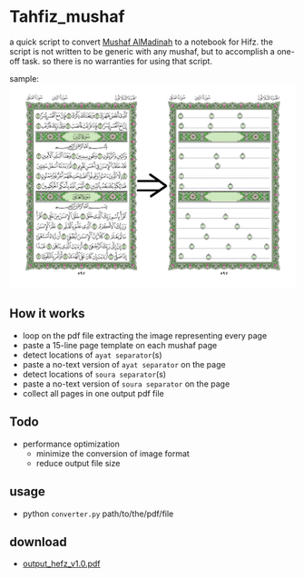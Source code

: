 # Tahfiz_mushaf

a quick script to convert [Mushaf AlMadinah](data/Mushaf.pdf "Mushaf AlMadinah") to a notebook for Hifz.
the script is not written to be generic with any mushaf, but to accomplish a one-off task. so there is no warranties for using that script.

sample:
![input output demonstration](data/sample.jpg "sample page")

## How it works

- loop on the pdf file extracting the image representing every page
- paste a 15-line page template on each mushaf page
- detect locations of `ayat separator`(s)
- paste a no-text version of `ayat separator` on the page
- detect locations of `soura separator`(s)
- paste a no-text version of `soura separator` on the page
- collect all pages in one output pdf file

## Todo

- performance optimization
  - minimize the conversion of image format
  - reduce output file size

## usage

- python `converter.py` path/to/the/pdf/file

## download

- [output_hefz_v1.0.pdf](data/output_Mushaf.pdf "v2.0 pdf file")
